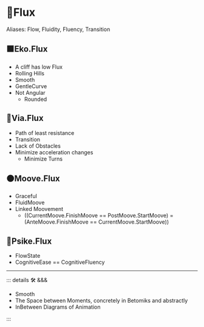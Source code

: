# 🔷<beta>Flux</beta>

Aliases: Flow, Fluidity, Fluency, Transition

## 🟩<ekos>Eko.Flux</ekos>

- A cliff has low Flux
- Rolling Hills
- Smooth
- GentleCurve
- Not Angular
    - Rounded

## 🔻<via>Via.Flux</via>

- Path of least resistance
- Transition
- Lack of Obstacles
- Minimize acceleration changes
    - Minimize Turns

## 🟠<mooves>Moove.Flux</mooves>

- Graceful
- FluidMoove
- Linked Moovement
    - ((CurrentMoove.FinishMoove == PostMoove.StartMoove) = (AnteMoove.FinishMoove == CurrentMoove.StartMoove))

## 💜<psike>Psike.Flux</psike>

- FlowState
- CognitiveEase == CognitiveFluency

---

<!-- =================================================== -->
<!-- =================================================== -->
<!-- =================================================== -->
<!-- =================================================== -->
<!-- =================================================== -->
::: details 🛠 <dev>&&&</dev>

- Smooth
- The Space between Moments, concretely in Betomiks and abstractly
- InBetween Diagrams of Animation

:::
